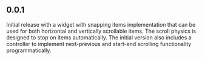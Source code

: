 ## 0.0.1

Initial release with a widget with snapping items implementation that can be used for both horizontal and vertically scrollable items. The scroll physics is designed to stop on items automatically. The initial version also includes a controller to implement next-previous and start-end scrolling functionality programmatically.